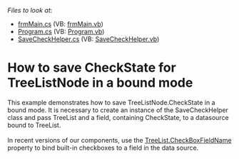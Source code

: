 <!-- default file list -->
*Files to look at*:

* [frmMain.cs](./CS/SaveCheckStateTreeListNode/frmMain.cs) (VB: [frmMain.vb](./VB/SaveCheckStateTreeListNode/frmMain.vb))
* [Program.cs](./CS/SaveCheckStateTreeListNode/Program.cs) (VB: [Program.vb](./VB/SaveCheckStateTreeListNode/Program.vb))
* [SaveCheckHelper.cs](./CS/SaveCheckStateTreeListNode/SaveCheckHelper.cs) (VB: [SaveCheckHelper.vb](./VB/SaveCheckStateTreeListNode/SaveCheckHelper.vb))
<!-- default file list end -->
# How to save CheckState for TreeListNode in a bound mode


<p>This example demonstrates how to save TreeListNode.CheckState in a bound mode. It is necessary to create an instance of the SaveCheckHelper class and pass TreeList and a field, containing CheckState, to a datasource bound to TreeList.<br><br>In recent versions of our components, use the <a href="https://documentation.devexpress.com/WindowsForms/DevExpress.XtraTreeList.TreeList.CheckBoxFieldName.property">TreeList.CheckBoxFieldName</a> property to bind built-in checkboxes to a field in the data source.</p>

<br/>


